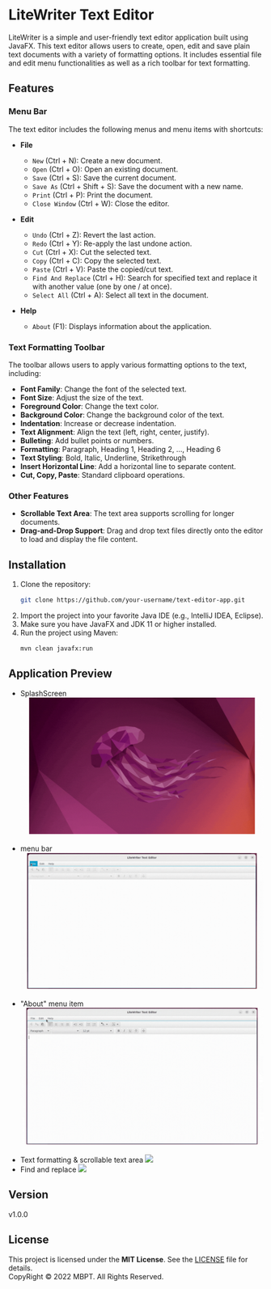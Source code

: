 # LiteWriter Text Editor

LiteWriter is a simple and user-friendly text editor application built using JavaFX. This text editor allows users to create, open, edit and save plain text documents with a variety of formatting options. It includes essential file and edit menu functionalities as well as a rich toolbar for text formatting.

## Features

### Menu Bar
The text editor includes the following menus and menu items with shortcuts:
- **File**
  - `New` (Ctrl + N): Create a new document.
  - `Open` (Ctrl + O): Open an existing document.
  - `Save` (Ctrl + S): Save the current document.
  - `Save As` (Ctrl + Shift + S): Save the document with a new name.
  - `Print` (Ctrl + P): Print the document.
  - `Close Window` (Ctrl + W): Close the editor.

- **Edit**
  - `Undo` (Ctrl + Z): Revert the last action.
  - `Redo` (Ctrl + Y): Re-apply the last undone action.
  - `Cut` (Ctrl + X): Cut the selected text.
  - `Copy` (Ctrl + C): Copy the selected text.
  - `Paste` (Ctrl + V): Paste the copied/cut text.
  - `Find And Replace` (Ctrl + H): Search for specified text and replace it with another value (one by one / at once).
  - `Select All` (Ctrl + A): Select all text in the document.

- **Help**
  - `About` (F1): Displays information about the application.

### Text Formatting Toolbar
The toolbar allows users to apply various formatting options to the text, including:
- **Font Family**: Change the font of the selected text.
- **Font Size**: Adjust the size of the text.
- **Foreground Color**: Change the text color.
- **Background Color**: Change the background color of the text.
- **Indentation**: Increase or decrease indentation.
- **Text Alignment**: Align the text (left, right, center, justify).
- **Bulleting**: Add bullet points or numbers.
- **Formatting**: Paragraph, Heading 1, Heading 2, ..., Heading 6
- **Text Styling**: Bold, Italic, Underline, Strikethrough
- **Insert Horizontal Line**: Add a horizontal line to separate content.
- **Cut, Copy, Paste**: Standard clipboard operations.

### Other Features
- **Scrollable Text Area**: The text area supports scrolling for longer documents.
- **Drag-and-Drop Support**: Drag and drop text files directly onto the editor to load and display the file content.
## Installation
1. Clone the repository:
    ```bash
    git clone https://github.com/your-username/text-editor-app.git
    ```
2. Import the project into your favorite Java IDE (e.g., IntelliJ IDEA, Eclipse).
3. Make sure you have JavaFX and JDK 11 or higher installed.
4. Run the project using Maven:
    ```bash
    mvn clean javafx:run
    ```

## Application Preview
- SplashScreen
![](asset/splashscreen.gif)
<br><br>
- menu bar
![](asset/menu-bar.gif)
<br><br>
- "About" menu item
![](asset/about-window.gif)
<br><br>
- Text formatting & scrollable text area
![](asset/text-formatting-and-scrollable-text-area.gif)
- Find and replace
![](asset/find-replace.gif)
  
## Version
v1.0.0

## License
This project is licensed under the **MIT License**. See the [LICENSE](LICENSE) file for details.<br>
CopyRight &copy; 2022 MBPT. All Rights Reserved.
